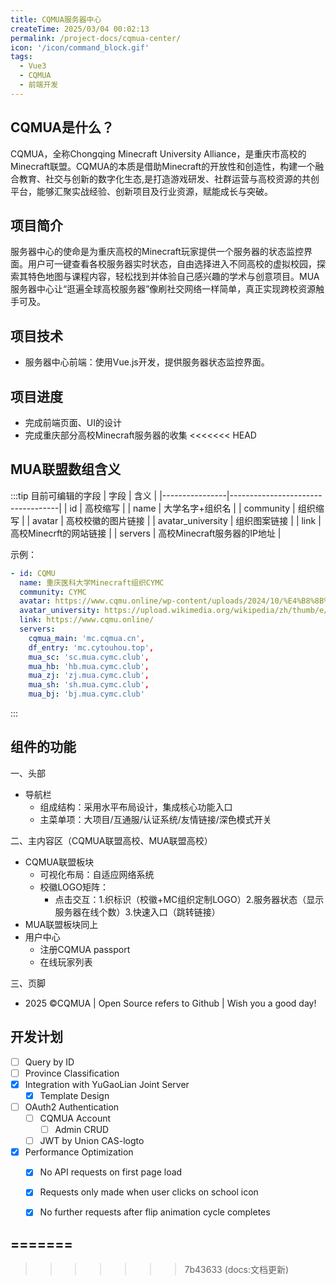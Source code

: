 ```yaml
---
title: CQMUA服务器中心
createTime: 2025/03/04 00:02:13
permalink: /project-docs/cqmua-center/
icon: '/icon/command_block.gif'
tags:
  - Vue3
  - CQMUA
  - 前端开发
---
```


<RepoCard repo="CQMUA/ServerCenter4CQMUA"></RepoCard>

<Swiper :items="['/src/2025-03-17_02-24-07.png','/src/2025-03-17_02-18-57.png']" effect="cards" pauseOnMouseEnter="true"/>

## CQMUA是什么？

CQMUA，全称Chongqing Minecraft University
Alliance，是重庆市高校的Minecraft联盟。CQMUA的本质是借助Minecraft的开放性和创造性，构建一个融合教育、社交与创新的数字化生态,是打造游戏研发、社群运营与高校资源的共创平台，能够汇聚实战经验、创新项目及行业资源，赋能成长与突破。

## 项目简介

服务器中心的使命是为重庆高校的Minecraft玩家提供一个服务器的状态监控界面。用户可一键查看各校服务器实时状态，自由选择进入不同高校的虚拟校园，探索其特色地图与课程内容，轻松找到并体验自己感兴趣的学术与创意项目。MUA服务器中心让“逛遍全球高校服务器”像刷社交网络一样简单，真正实现跨校资源触手可及。

## 项目技术

- 服务器中心前端：使用Vue.js开发，提供服务器状态监控界面。

## 项目进度

- 完成前端页面、UI的设计
- 完成重庆部分高校Minecraft服务器的收集
<<<<<<< HEAD

## MUA联盟数组含义

:::tip 目前可编辑的字段
| 字段 | 含义 |
|----------------|-----------------------------------|
| id | 高校缩写 |
| name | 大学名字+组织名 |
| community | 组织缩写 |
| avatar | 高校校徽的图片链接 |
| avatar_university | 组织图案链接 |
| link | 高校Minecrft的网站链接 |
| servers | 高校Minecraft服务器的IP地址 |

示例：

```yaml
- id: CQMU
  name: 重庆医科大学Minecraft组织CYMC
  community: CYMC
  avatar: https://www.cqmu.online/wp-content/uploads/2024/10/%E4%B8%8B%E8%BD%BD__1_-removebg-preview.png
  avatar_university: https://upload.wikimedia.org/wikipedia/zh/thumb/e/e1/Chongqing_Medical_University_logo.svg/400px-Chongqing_Medical_University_logo.svg.png
  link: https://www.cqmu.online/
  servers:
    cqmua_main: 'mc.cqmua.cn',
    df_entry: 'mc.cytouhou.top',
    mua_sc: 'sc.mua.cymc.club',
    mua_hb: 'hb.mua.cymc.club',
    mua_zj: 'zj.mua.cymc.club',
    mua_sh: 'sh.mua.cymc.club',
    mua_bj: 'bj.mua.cymc.club'

```

:::

## 组件的功能

一、头部

- 导航栏
    - 组成结构：采用水平布局设计，集成核心功能入口
    - 主菜单项：大项目/互通服/认证系统/友情链接/深色模式开关

二、主内容区（CQMUA联盟高校、MUA联盟高校）

- CQMUA联盟板块
    - 可视化布局：自适应网络系统
    - 校徽LOGO矩阵：
        - 点击交互：1.织标识（校徽+MC组织定制LOGO）2.服务器状态（显示服务器在线个数）3.快速入口（跳转链接）
- MUA联盟板块同上
- 用户中心
    - 注册CQMUA passport
    - 在线玩家列表

三、页脚

- 2025 ©CQMUA | Open Source refers to Github | Wish you a good day!

## 开发计划

- [ ] Query by ID
- [ ] Province Classification
- [x] Integration with YuGaoLian Joint Server
    - [x] Template Design
- [ ] OAuth2 Authentication
    - [ ] CQMUA Account
        - [ ] Admin CRUD
    - [ ] JWT by Union CAS-logto
- [x] Performance Optimization
    - [x] No API requests on first page load
    - [x] Requests only made when user clicks on school icon
    - [x] No further requests after flip animation cycle completes


=======
- 
>>>>>>> 7b43633 (docs:文档更新)



